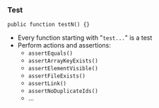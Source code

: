 ### Test

```
public function testN() {}
```

* Every function starting with "`test...`" is a test
* Perform actions and assertions:
    * `assertEquals()`
    * `assertArrayKeyExists()`
    * `assertElementVisible()`
    * `assertFileExists()`
    * `assertLink()`
    * `assertNoDuplicateIds()`
    * ...
